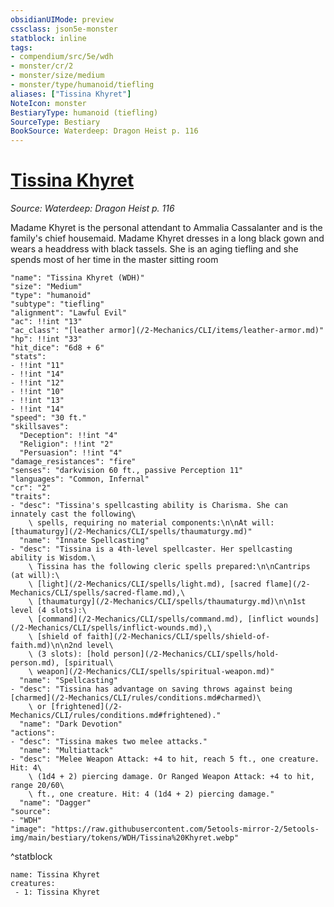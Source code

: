 ```yaml
---
obsidianUIMode: preview
cssclass: json5e-monster
statblock: inline
tags:
- compendium/src/5e/wdh
- monster/cr/2
- monster/size/medium
- monster/type/humanoid/tiefling
aliases: ["Tissina Khyret"]
NoteIcon: monster
BestiaryType: humanoid (tiefling)
SourceType: Bestiary
BookSource: Waterdeep: Dragon Heist p. 116
---
```

# [Tissina Khyret](2-Mechanics\CLI\bestiary\npc/tissina-khyret-wdh.md)
*Source: Waterdeep: Dragon Heist p. 116*  

Madame Khyret is the personal attendant to Ammalia Cassalanter and is the family's chief housemaid. Madame Khyret dresses in a long black gown and wears a headdress with black tassels. She is an aging tiefling and she spends most of her time in the master sitting room

```statblock
"name": "Tissina Khyret (WDH)"
"size": "Medium"
"type": "humanoid"
"subtype": "tiefling"
"alignment": "Lawful Evil"
"ac": !!int "13"
"ac_class": "[leather armor](/2-Mechanics/CLI/items/leather-armor.md)"
"hp": !!int "33"
"hit_dice": "6d8 + 6"
"stats":
- !!int "11"
- !!int "14"
- !!int "12"
- !!int "10"
- !!int "13"
- !!int "14"
"speed": "30 ft."
"skillsaves":
  "Deception": !!int "4"
  "Religion": !!int "2"
  "Persuasion": !!int "4"
"damage_resistances": "fire"
"senses": "darkvision 60 ft., passive Perception 11"
"languages": "Common, Infernal"
"cr": "2"
"traits":
- "desc": "Tissina's spellcasting ability is Charisma. She can innately cast the following\
    \ spells, requiring no material components:\n\nAt will: [thaumaturgy](/2-Mechanics/CLI/spells/thaumaturgy.md)"
  "name": "Innate Spellcasting"
- "desc": "Tissina is a 4th-level spellcaster. Her spellcasting ability is Wisdom.\
    \ Tissina has the following cleric spells prepared:\n\nCantrips (at will):\
    \ [light](/2-Mechanics/CLI/spells/light.md), [sacred flame](/2-Mechanics/CLI/spells/sacred-flame.md),\
    \ [thaumaturgy](/2-Mechanics/CLI/spells/thaumaturgy.md)\n\n1st level (4 slots):\
    \ [command](/2-Mechanics/CLI/spells/command.md), [inflict wounds](/2-Mechanics/CLI/spells/inflict-wounds.md),\
    \ [shield of faith](/2-Mechanics/CLI/spells/shield-of-faith.md)\n\n2nd level\
    \ (3 slots): [hold person](/2-Mechanics/CLI/spells/hold-person.md), [spiritual\
    \ weapon](/2-Mechanics/CLI/spells/spiritual-weapon.md)"
  "name": "Spellcasting"
- "desc": "Tissina has advantage on saving throws against being [charmed](/2-Mechanics/CLI/rules/conditions.md#charmed)\
    \ or [frightened](/2-Mechanics/CLI/rules/conditions.md#frightened)."
  "name": "Dark Devotion"
"actions":
- "desc": "Tissina makes two melee attacks."
  "name": "Multiattack"
- "desc": "Melee Weapon Attack: +4 to hit, reach 5 ft., one creature. Hit: 4\
    \ (1d4 + 2) piercing damage. Or Ranged Weapon Attack: +4 to hit, range 20/60\
    \ ft., one creature. Hit: 4 (1d4 + 2) piercing damage."
  "name": "Dagger"
"source":
- "WDH"
"image": "https://raw.githubusercontent.com/5etools-mirror-2/5etools-img/main/bestiary/tokens/WDH/Tissina%20Khyret.webp"
```
^statblock

```encounter-table
name: Tissina Khyret
creatures:
 - 1: Tissina Khyret
```